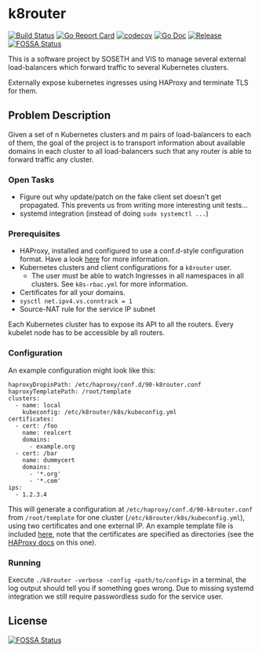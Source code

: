 # k8router
[![Build Status](https://img.shields.io/circleci/build/github/vsk8s/k8router?style=flat)](https://circleci.com/gh/vsk8s/k8router)
[![Go Report Card](https://goreportcard.com/badge/github.com/vsk8s/k8router?style=flat)](https://goreportcard.com/report/github.com/vsk8s/k8router)
[![codecov](https://codecov.io/gh/vsk8s/k8router/branch/master/graph/badge.svg)](https://codecov.io/gh/vsk8s/k8router)
[![Go Doc](https://img.shields.io/badge/godoc-reference-blue.svg?style=flat)](http://godoc.org/github.com/vsk8s/k8router)
[![Release](https://img.shields.io/github/tag/vsk8s/k8router.svg?style=flat)](https://github.com/vsk8s/k8router/releases/latest)
[![FOSSA Status](https://app.fossa.io/api/projects/git%2Bgithub.com%2Fvsk8s%2Fk8router.svg?type=shield)](https://app.fossa.io/projects/git%2Bgithub.com%2Fvsk8s%2Fk8router?ref=badge_shield)

This is a software project by SOSETH and VIS to manage several external
load-balancers which forward traffic to several Kubernetes clusters.

Externally expose kubernetes ingresses using HAProxy and terminate TLS for them.

## Problem Description

Given a set of n Kubernetes clusters and m pairs of load-balancers to each of
them, the goal of the project is to transport information about available
domains in each cluster to all load-balancers such that any router is able to
forward traffic any cluster.

### Open Tasks
 * Figure out why update/patch on the fake client set doesn't get propagated.
   This prevents us from writing more interesting unit tests...
 * systemd integration (instead of doing `sudo systemctl ...`)

### Prerequisites

* HAProxy, installed and configured to use a conf.d-style configuration format.
  Have a look [here](https://github.com/SOSETH/haproxy) for more information.
* Kubernetes clusters and client configurations for a `k8router` user.
    * The user must be able to watch Ingresses in all namespaces in all clusters.
      See `k8s-rbac.yml` for more information.
* Certificates for all your domains.
* `sysctl net.ipv4.vs.conntrack = 1`
* Source-NAT rule for the service IP subnet

Each Kubernetes cluster has to expose its API to all the routers. Every kubelet
node has to be accessible by all routers.

### Configuration

An example configuration might look like this:

```
haproxyDropinPath: /etc/haproxy/conf.d/90-k8router.conf
haproxyTemplatePath: /root/template
clusters:
  - name: local
    kubeconfig: /etc/k8router/k8s/kubeconfig.yml
certificates:
  - cert: /foo
    name: realcert
    domains:
      - example.org
  - cert: /bar
    name: dummycert
    domains:
      - '*.org'
      - '*.com'
ips:
  - 1.2.3.4
```

This will generate a configuration at `/etc/haproxy/conf.d/90-k8router.conf`
from `/root/template` for one cluster (`/etc/k8router/k8s/kubeconfig.yml`),
using two certificates and one external IP. An example template file is included
[here](template), note that the certificates are specified as directories (see
the [HAProxy
docs](https://cbonte.github.io/haproxy-dconv/1.9/configuration.html#5.1-crt) on
this one).

### Running

Execute `./k8router -verbose -config <path/to/config>` in a terminal, the log
output should tell you if something goes wrong. Due to missing systemd
integration we still require passwordless sudo for the service user.


## License
[![FOSSA Status](https://app.fossa.io/api/projects/git%2Bgithub.com%2Fvsk8s%2Fk8router.svg?type=large)](https://app.fossa.io/projects/git%2Bgithub.com%2Fvsk8s%2Fk8router?ref=badge_large)
